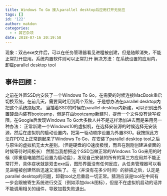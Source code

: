 ```yaml
---
title: Windows To Go 接入parallel desktop后应用打开无反应
tags: []
id: '122'
author: makdon
categories:
  - - 其它杂项
date: 2018-07-16 20:19:58
---
```


现象：双击exe文件后，可以在任务管理器看见进程被创建，但是随即消失，不能正常打开应用。系统内置软件则可以正常打开 解决方法：在系统设置的应用内，卸载parallel desktop tool

## 事件回顾：

之前在外置SSD内安装了一个Windows To Go，在需要的时候连接MacBook重启切换系统。在前几天，需要同时用到两个系统，于是想办法在parallel desktop内把这个系统跑起来。 当插着SSD的时候在parallel desktop内新建，可以识别出外置硬盘内装有bootcamp，但是在由bootcamp新建时，提示一个文件没有读写权限。在Google后发现Windows To Go大多数人并不是这样添加进去而是采用另一种办法： 正常新建一个Windows10的虚拟机，在选择安装源的时候选择无安装源，然后在虚拟机的启动设置内，把第一驱动顺序设置为外置SSD。我按照此方法在PD12上正常跑起来了Windows To Go，在安装了parallel desktop tool之后与原生的虚拟机无太大差别。（但是硬盘的IO速度极慢，而且在刚刚创建进桌面的时候等待时间极长） 然鹅当我想把这个SSD当做正常的Windows To Go来用的时候（即重启电脑然后设置为启动盘），发现自己安装的所有的第三方应用并不能正常打开，具体症状就是双击exe后，图形界面没有任何反应，从任务管理器可以看见进程被创建然后迅速又消失了。 在（并没有花多少时间）的排插之后，认定是parallel desktop的问题，卸载tool之后重启一切正常。猜测应该是tool在中间有一步会跟被寄生系统进行交互（例如添加dock图标），但是不在虚拟机启动的话并不能调用相关的组件，导致加载失败退出。